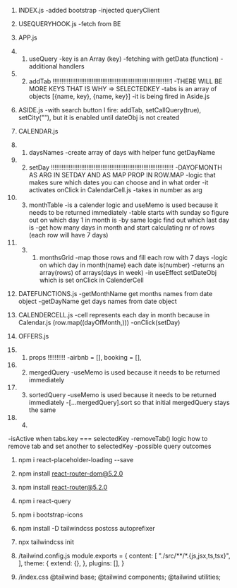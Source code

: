 



1. INDEX.js
-added bootstrap
-injected queryClient

2. USEQUERYHOOK.js
-fetch from BE 

3. APP.js
3. 1. useQuery
-key is an Array (key)
-fetching with getData (function)
-additional handlers

3. 2. addTab !!!!!!!!!!!!!!!!!!!!!!!!!!!!!!!!!!!!!!!!!!!!!!!!!!!!!!!!!!!!!!!!!!1
-THERE WILL BE MORE KEYS THAT IS WHY => SELECTEDKEY
-tabs is an array of objects [{name, key}, {name, key}]
-it is being fired in Aside.js

4. ASIDE.js
-with search button I fire: addTab, setCallQuery(true), setCity(""), but it is enabled until dateObj is not created

5. CALENDAR.js
5. 1. daysNames
-create array of days with helper func getDayName
5. 2. setDay !!!!!!!!!!!!!!!!!!!!!!!!!!!!!!!!!!!!!!!!!!!!!!!!!!!!!!!!!!!!!!!!!!!!!
-DAYOFMONTH AS ARG IN SETDAY AND AS MAP PROP IN ROW.MAP
-logic that makes sure which dates you can choose and in what order
-it activates onClick in CalendarCell.js
-takes in number as arg
5. 3. monthTable
-is a calender logic and useMemo is used because it needs to be returned immediately
-table starts with sunday so figure out on which day 1 in month is
-by same logic find out which last day is
-get how many days in month and start calculating nr of rows (each row will have 7 days)
5. 3. 1. monthsGrid
-map those rows and fill each row with 7 days
-logic on which day in month(name) each date is(number) 
-returns an array(rows) of arrays(days in week)
-in useEffect setDateObj which is set onClick in CalenderCell

6. DATEFUNCTIONS.js
-getMonthName get months names from date object
-getDayName get days names from date object

7. CALENDERCELL.js
-cell represents each day in month because in Calendar.js (row.map((dayOfMonth,)))
-onClick(setDay)

8. OFFERS.js
8. 1. props !!!!!!!!!!
-airbnb = [], booking = [],
8. 2. mergedQuery 
-useMemo is used because it needs to be returned immediately
8. 3. sortedQuery
-useMemo is used because it needs to be returned immediately
-[...mergedQuery].sort so that initial mergedQuery stays the same
8. 4. 
-isActive when tabs.key === selectedKey
-removeTab() logic how to remove tab and set another to selectedKey
-possible query outcomes













1. npm i react-placeholder-loading --save
2. npm install react-router-dom@5.2.0
3. npm install react-router@5.2.0
4. npm i react-query
5. npm i bootstrap-icons
6. npm install -D tailwindcss postcss autoprefixer

7. npx tailwindcss init
7. /tailwind.config.js
module.exports = {
  content: [
    "./src/**/*.{js,jsx,ts,tsx}",
  ],
  theme: {
    extend: {},
  },
  plugins: [],
}
8. /index.css
@tailwind base;
@tailwind components;
@tailwind utilities;

 



 